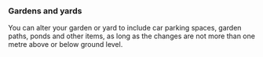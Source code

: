 ###  Gardens and yards

You can alter your garden or yard to include car parking spaces, garden paths,
ponds and other items, as long as the changes are not more than one metre
above or below ground level.
